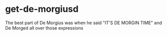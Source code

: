 # get-de-morgiusd
The best part of De Morgius was when he said "IT'S DE MORGIN TIME" and De Morged all over those expressions
